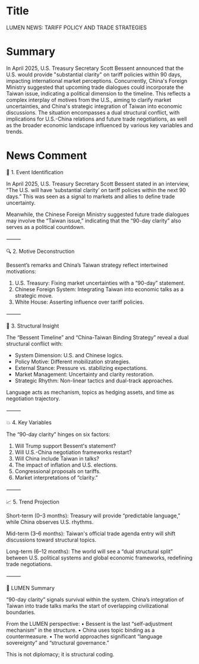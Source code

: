 # Title
LUMEN NEWS: TARIFF POLICY AND TRADE STRATEGIES

# Summary
In April 2025, U.S. Treasury Secretary Scott Bessent announced that the U.S. would provide "substantial clarity" on tariff policies within 90 days, impacting international market perceptions. Concurrently, China's Foreign Ministry suggested that upcoming trade dialogues could incorporate the Taiwan issue, indicating a political dimension to the timeline. This reflects a complex interplay of motives from the U.S., aiming to clarify market uncertainties, and China's strategic integration of Taiwan into economic discussions. The situation encompasses a dual structural conflict, with implications for U.S.-China relations and future trade negotiations, as well as the broader economic landscape influenced by various key variables and trends.

# News Comment
🧩 1. Event Identification

In April 2025, U.S. Treasury Secretary Scott Bessent stated in an interview, “The U.S. will have ‘substantial clarity’ on tariff policies within the next 90 days.” This was seen as a signal to markets and allies to define trade uncertainty.

Meanwhile, the Chinese Foreign Ministry suggested future trade dialogues may involve the “Taiwan issue,” indicating that the “90-day clarity” also serves as a political countdown.

⸻

🔍 2. Motive Deconstruction

Bessent’s remarks and China’s Taiwan strategy reflect intertwined motivations:
1. U.S. Treasury: Fixing market uncertainties with a “90-day” statement.
2. Chinese Foreign System: Integrating Taiwan into economic talks as a strategic move.
3. White House: Asserting influence over tariff policies.

⸻

🧠 3. Structural Insight

The “Bessent Timeline” and “China-Taiwan Binding Strategy” reveal a dual structural conflict with:
- System Dimension: U.S. and Chinese logics.
- Policy Motive: Different mobilization strategies.
- External Stance: Pressure vs. stabilizing expectations.
- Market Management: Uncertainty and clarity restoration.
- Strategic Rhythm: Non-linear tactics and dual-track approaches.

Language acts as mechanism, topics as hedging assets, and time as negotiation trajectory.

⸻

💥 4. Key Variables

The “90-day clarity” hinges on six factors:
1. Will Trump support Bessent's statement?
2. Will U.S.-China negotiation frameworks restart?
3. Will China include Taiwan in talks?
4. The impact of inflation and U.S. elections.
5. Congressional proposals on tariffs.
6. Market interpretations of “clarity.”

⸻

📈 5. Trend Projection

Short-term (0–3 months): Treasury will provide “predictable language,” while China observes U.S. rhythms.

Mid-term (3–6 months): Taiwan's official trade agenda entry will shift discussions toward structural topics.

Long-term (6–12 months): The world will see a “dual structural split” between U.S. political systems and global economic frameworks, redefining trade negotiations.

⸻

🎯 LUMEN Summary

“90-day clarity” signals survival within the system. China’s integration of Taiwan into trade talks marks the start of overlapping civilizational boundaries.

From the LUMEN perspective:
• Bessent is the last “self-adjustment mechanism” in the structure.
• China uses topic binding as a countermeasure.
• The world approaches significant “language sovereignty” and “structural governance.”

This is not diplomacy; it is structural coding.
